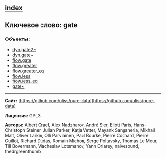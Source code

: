 [index](../index.html)
---

## Ключевое слово: gate

### Объекты:
* [dyn.gate2~](../dyn.gate2~.html)
* [dyn.gate~](../dyn.gate~.html)
* [flow.gate](../flow.gate.html)
* [flow.greater](../flow.greater.html)
* [flow.greater_eq](../flow.greater_eq.html)
* [flow.less](../flow.less.html)
* [flow.less_eq](../flow.less_eq.html)
* [gate~](../gate~.html)

---
**Сайт:** [https://github.com/uliss/pure-data](https://github.com/uliss/pure-data)

**Лицензия:** GPL3

**Авторы:** Albert Graef, Alex Nadzharov, André Sier, Eliott Paris, Hans-Christoph Steiner, Julian Parker, Katja Vetter, Mayank Sanganeria, Mikhail Malt, Oliver Larkin, Olli Parviainen, Paul Bourke, Pierre Cochard, Pierre Guillot, Richard Dudas, Romain Michon, Serge Poltavsky, Thomas Le Meur, Till Bovermann, Viacheslav Lotsmanov, Yann Orlarey, naivesound, thedrgreenthumb
